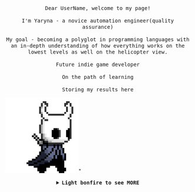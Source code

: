 <p align="center">
  <br>
  <samp>
    <br>Dear UserName, welcome to my page! <br>
    <br>I'm Yaryna - a novice automation engineer(quality assurance)<br>
    <br>My goal - becoming a polyglot in programming languages with an in-depth understanding of how everything works on the lowest levels as well on the helicopter view.<br>
    <br>Future indie game developer<br>
    <br>On the path of learning<br>
    <br>Storing my results here<br>


</samp>

  <img src="https://raw.githubusercontent.com/TanZng/TanZng/master/assets/hollor_knight3.gif" width="200"/>"

</p>


<details align="center">

<summary> <b> <samp> Light bonfire to see MORE </samp></b></summary>
<samp>
 <b><h2 style="color: #fc6203">B O N F I R E &nbsp; L I T !</h2> </b>

<img src="https://raw.githubusercontent.com/TanZng/TanZng/master/assets/bonefire.gif" width="200"/>




 
<h1 align="center"><a href="https://www.linkedin.com/in/yary/">
  <img align="center" alt="Linkdein" width="22px" src="https://cdn.jsdelivr.net/npm/simple-icons@v3/icons/linkedin.svg" />
</a>
<a href="https://t.me/Yarwoll">
  <img align="center" alt="Telegram" width="22px" src="https://cdn.jsdelivr.net/npm/simple-icons@v3/icons/telegram.svg" />
</a>


<p align="center">


